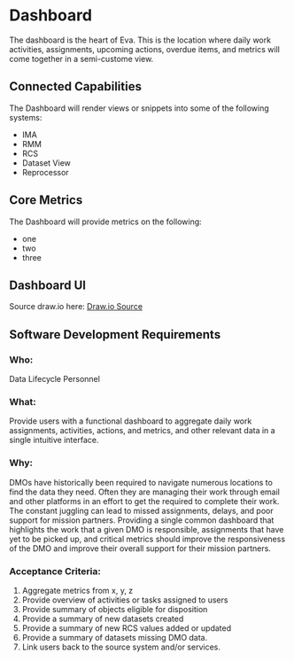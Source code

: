 # Dashboard

The dashboard is the heart of Eva.  This is the location where daily work activities, assignments, upcoming actions, overdue items, and metrics will come together in a semi-custome view.  

## Connected Capabilities

The Dashboard will render views or snippets into some of the following systems:

- IMA
- RMM
- RCS
- Dataset View
- Reprocessor

## Core Metrics

The Dashboard will provide metrics on the following:

- one
- two
- three


## Dashboard UI

Source draw.io
here: [Draw.io Source](https://app.diagrams.net/?src=about#HRMSLowside%2Frmslow%2Fmaster%2FDrawings%2FEva%2FDashboard%2FDashboard.drawio)


## **Software Development Requirements**
### Who: 
Data Lifecycle Personnel

### What:
Provide users with a functional dashboard to aggregate daily work assignments, activities, actions, and metrics, and other relevant data in a single intuitive interface.  

### Why: 
DMOs have historically been required to navigate numerous locations to find the data they need.  Often they are managing their work through email and other platforms in an effort to get the required to complete their work.  The constant juggling can lead to missed assignments, delays, and poor support for mission partners.  Providing a single common dashboard that highlights the work that a given DMO is responsible, assignments that have yet to be picked up, and critical metrics should improve the responsiveness of the DMO and improve their overall support for their mission partners.


### Acceptance Criteria:
1.	Aggregate metrics from x, y, z
2.	Provide overview of activities or tasks assigned to users 
3.	Provide summary of objects eligible for disposition
4.	Provide a summary of new datasets created
5.	Provide a summary of new RCS values added or updated
6.	Provide a summary of datasets missing DMO data.
7.	Link users back to the source system and/or services.  

